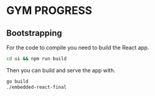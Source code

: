 # GYM PROGRESS

## Bootstrapping

For the code to compile you need to build the React app.

```sh
cd ui && npm run build
```

Then you can build and serve the app with.

```sh
go build
./embedded-react-final
```
